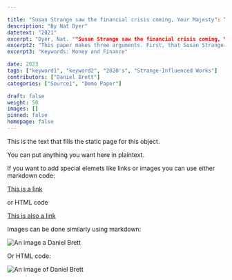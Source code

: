 ```yaml
---

title: "Susan Strange saw the financial crisis coming, Your Majesty": The Case for the LSE's Great Global Political Economist "
description: "By Nat Dyer"
datetext: "2021"
excerpt: "Dyer, Nat. ""Susan Strange saw the financial crisis coming, Your Majesty": The Case for the LSE’s Great Global Political Economist." Real-World Economic Review 98 (2021)."
excerpt2: "This paper makes three arguments. First, that Susan Strange (1923-1998), who founded the field of international political economy in the UK, is one of the principal thinkers who foresaw multiple aspects of the global financial crisis of 2008 and its aftermath. She deserves credit for her prescience but has been overlooked. Second, that Strange's insight was not a series of lucky guesses but emerged from a rich and consistent theoretical and philosophical understanding of 'the political economy of the planet.' Third, that Strange should interest economists today and be thought of as a 'worldly philosopher' – after Heilbroner's term for the first political economists – rather than a figure in a sub-discipline of international relations. With the centenary of her birth in 2023, the time is ripe to reassess this great global political economist of the London School of Economics. It is time to put Strange back into the story we tell about financial globalisation and its discontents. "
excerpt3: "Keywords: Money and Finance"

date: 2023
tags: ["keyword1", "keyword2", "2020's", "Strange-Influenced Works"]
contributors: ["Daniel Brett"]
categories: ["Source1", "Demo Paper"]

draft: false
weight: 50
images: []
pinned: false
homepage: false
---
```


This is the text that fills the static page for this object.  

You can put anything you want here in plaintext.

If you want to add special elemets like links or images you can use either markdown code:

[This is a link](http://www.google.ca)

or HTML code

<a href="http://www.google.ca">This is also a link</a> 

Images can be done similarly using markdown:

![An image a Daniel Brett](https://raw.githubusercontent.com/DanielBrett/Intro-To-Git-Hub-March-1/main/Daniel_Headshot_Library_Reduced.jpg)

Or HTML code:

<img src="https://raw.githubusercontent.com/DanielBrett/Intro-To-Git-Hub-March-1/main/Daniel_Headshot_Library_Reduced.jpg" alt="An image of Daniel Brett">
